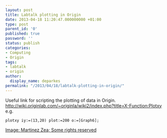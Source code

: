 ```yaml
---
layout: post
title: Labtalk plotting in Origin
date: 2013-04-18 11:20:47.000000000 +01:00
type: post
parent_id: '0'
published: true
password: ''
status: publish
categories:
- Computing
- Origin
tags:
- labtalk
- origin
author:
  display_name: deparkes
permalink: "/2013/04/18/labtalk-plotting-in-origin/"
---
```

Useful link for scripting the plotting of data in Origin.
<a title="Origin lab wiki" href="http://wiki.originlab.com/~originla/wiki2/index.php?title=X-Function:Plotxy" target="_blank">http://wiki.originlab.com/~originla/wiki2/index.php?title=X-Function:Plotxy</a>
e.g.

```
plotxy iy:=(13,20) plot:=200 o:=[Graph6];
```
<div id="yui_3_16_0_1_1423940344093_23910" class="view attribution-view clear-float photo-attribution">
<div class="attribution-info">
<a class="owner-name truncate" title="Go to Martinez Zea's photostream" href="https://www.flickr.com/photos/nerd_bots/" data-rapid_p="25" data-track="attributionNameClick">Image: Martinez Zea; </a><a class="photo-license-url" href="https://creativecommons.org/licenses/by-nc-sa/2.0/" target="_newtab" rel="license cc:license" data-rapid_p="30">Some rights reserved</a><a class="owner-name truncate" title="Go to Martinez Zea's photostream" href="https://www.flickr.com/photos/nerd_bots/" data-rapid_p="25" data-track="attributionNameClick">
</a>
<div id="yui_3_16_0_1_1423940344093_24141" class="view follow-view clear-float photo-attribution"></div>
</div>
</div>
